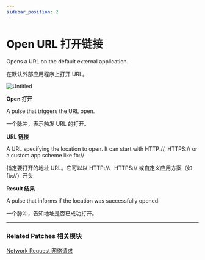 ```yaml
---
sidebar_position: 2
---
```


# Open URL 打开链接

Opens a URL on the default external application.

在默认外部应用程序上打开 URL。

![Untitled](https://s3.us-west-2.amazonaws.com/secure.notion-static.com/658863a2-c841-4423-9754-16ab0ed5ead8/Untitled.png?X-Amz-Algorithm=AWS4-HMAC-SHA256&X-Amz-Content-Sha256=UNSIGNED-PAYLOAD&X-Amz-Credential=AKIAT73L2G45EIPT3X45%2F20220602%2Fus-west-2%2Fs3%2Faws4_request&X-Amz-Date=20220602T164751Z&X-Amz-Expires=86400&X-Amz-Signature=08cc81ea7f452cf12f920a684b1024e37c9d6541e25e58dffed2e14cc985f783&X-Amz-SignedHeaders=host&response-content-disposition=filename%20%3D%22Untitled.png%22&x-id=GetObject)

**Open 打开**

A pulse that triggers the URL open.

一个脉冲，表示触发 URL 的打开。

**URL 链接**

A URL specifying the location to open. It can start with HTTP://, HTTPS:// or a custom app scheme like fb://

指定要打开的地址 URL。它可以以 HTTP://、HTTPS:// 或自定义应用方案（如 fb://）开头

**Result 结果**

A pulse that informs if the location was successfully opened.

一个脉冲，告知地址是否已成功打开。

------

### Related Patches 相关模块

[Network Request 网络请求](https://www.notion.so/Network-Request-4d28772e260f42d2b0e98ce63e1577dd)

